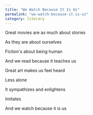 ```yaml
---
title: "We Watch Because It Is Us"
permalink: "we-watch-because-it-is-us"
category: literary
---
```


Great movies are as much about stories

As they are about ourselves

Fiction's about being human

And we read because it teaches us

Great art makes us feel heard

Less alone

It sympathizes and enlightens

Imitates

And we watch because it is us
